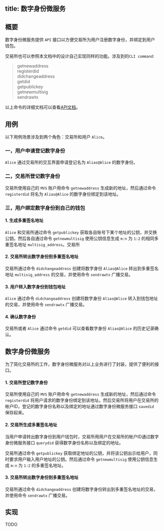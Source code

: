 title: 数字身份微服务
---

## 概要
数字身份微服务提供 `API` 接口以方便交易所为用户注册数字身份，并绑定到用户钱包。

交易所也可以参照本文档中的设计自己实现同样的功能。涉及到的`CLI command`:
> getnewaddress  
> registerdid  
> didchangeaddress  
> getdid  
> getpublickey  
> getnewmultisig  
> sendrawtx  

以上命令的详细文档可以查看[API文档](https://docs.mvs.org/zh-cn/api_v2/)。

## 用例
以下用例场景涉及到两个角色：交易所和用户 `Alice`。

### 一，用户申请登记数字身份
`Alice` 通过交易所的交互界面申请登记名为 `Alias@Alice` 的数字身份。

### 二，交易所登记数字身份
交易所使用自己的 `MVS` 账户用命令 `getnewaddress` 生成新的地址，然后通过命令 `registerdid` 将名为 `Alias@Alice` 的数字身份绑定到该地址。

### 三，用户绑定数字身份到自己的钱包

#### 1. 生成多重签名地址
`Alice` 和交易所通过命令 `getpublickey` 获取各自账号下某个地址的公钥，并交换公钥。然后各自通过命令 `getnewmultisig` 使用公钥信息生成 `m:n` 为 `1:2` 的相同多重签名地址 `multisig_address`。交易所

#### 2. 交易所转出数字身份到多重签名地址
交易所通过命令 `didchangeaddress` 创建将数字身份 `Alias@Alice` 转出到多重签名地址 `multisig_address` 的交易，并使用命令 `sendrawtx` 广播交易。

#### 3. 用户转入数字身份到钱包地址
`Alice` 通过命令 `didchangeaddress` 创建将数字身份 `Alias@Alice` 转入到钱包地址的交易，并使用命令 `sendrawtx` 广播交易。

#### 4. 确认数字身份
交易所或者 `Alice` 通过命令 `getdid` 可以查看数字身份 `Alias@Alice` 的历史记录确认。

## 数字身份微服务
为了简化交易所的工作，数字身份微服务对以上业务进行了封装，提供了便利的接口。

#### 1. 交易所登记数字身份
交易所使用自己的 `MVS` 账户用命令 `getnewaddress` 生成新的地址，然后通过命令 `registerdid` 将用户请求的数字身份绑定到该地址。然后交易所将用户在交易所的帐户ID，登记的数字身份名称以及绑定的地址通过数字身份微服务接口 `savedid` 保存起来。

#### 2. 交易所生成多重签名地址
当用户申请转出数字身份到用户钱包时，交易所用用户在交易所的帐户ID通过数字身份微服务接口 `querydid` 获得数字身份名称以及绑定的地址。

交易所通过命令 `getpublickey` 获取绑定地址的公钥，并将该公钥出示给用户，同时要求用户输入用户地址的公钥。然后通过命令 `getnewmultisig` 使用公钥信息生成 `m:n` 为 `1:2` 的多重签名地址。

#### 3. 交易所转出数字身份到多重签名地址
交易所通过命令 `didchangeaddress` 创建将数字身份转出到多重签名地址的交易，并使用命令 `sendrawtx` 广播交易。

## 实现
TODO
